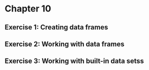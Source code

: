 # Chapter 10
## Exercise 1: Creating data frames

## Exercise 2: Working with data frames

## Exercise 3: Working with built-in data setss